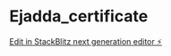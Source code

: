 # Ejadda_certificate

[Edit in StackBlitz next generation editor ⚡️](https://stackblitz.com/~/github.com/soad24/Ejadda_certificate)